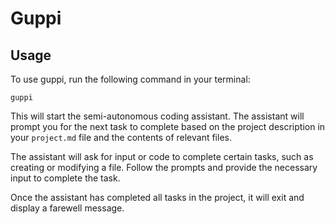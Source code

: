 # Guppi

## Usage
To use guppi, run the following command in your terminal:

`guppi`

This will start the semi-autonomous coding assistant. The assistant will prompt you for the next task to complete based on the project description in your `project.md` file and the contents of relevant files. 

The assistant will ask for input or code to complete certain tasks, such as creating or modifying a file. Follow the prompts and provide the necessary input to complete the task. 

Once the assistant has completed all tasks in the project, it will exit and display a farewell message.